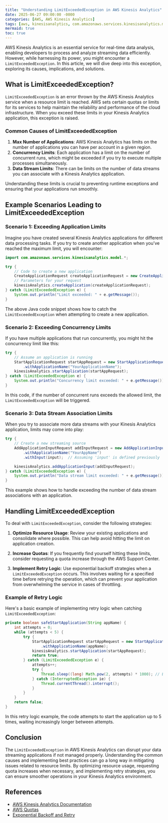 ```yaml
---
title: "Understanding LimitExceededException in AWS Kinesis Analytics"
date: 2025-06-27 09:00:00 -0000
categories: [AWS, AWS Kinesis Analytics]
tags: [aws, kinesisanalytics, com.amazonaws.services.kinesisanalytics.model]
mermaid: true
toc: true
---
```



AWS Kinesis Analytics is an essential service for real-time data analysis, enabling developers to process and analyze streaming data efficiently. However, while harnessing its power, you might encounter a `LimitExceededException`. In this article, we will dive deep into this exception, exploring its causes, implications, and solutions.

## What is LimitExceededException?

`LimitExceededException` is an error thrown by the AWS Kinesis Analytics service when a resource limit is reached. AWS sets certain quotas or limits for its services to help maintain the reliability and performance of the cloud infrastructure. When you exceed these limits in your Kinesis Analytics application, this exception is raised.

### Common Causes of LimitExceededException

1. **Max Number of Applications**: AWS Kinesis Analytics has limits on the number of applications you can have per account in a given region.
2. **Concurrency Limits**: Each application has a limit on the number of concurrent runs, which might be exceeded if you try to execute multiple processes simultaneously.
3. **Data Stream Limits**: There can be limits on the number of data streams you can associate with a Kinesis Analytics application.

Understanding these limits is crucial to preventing runtime exceptions and ensuring that your applications run smoothly.

## Example Scenarios Leading to LimitExceededException

### Scenario 1: Exceeding Application Limits

Imagine you have created several Kinesis Analytics applications for different data processing tasks. If you try to create another application when you’ve reached the maximum limit, you will encounter:

```java
import com.amazonaws.services.kinesisanalytics.model.*;

try {
    // Code to create a new application
    CreateApplicationRequest createApplicationRequest = new CreateApplicationRequest();
    // Parameters for your request
    kinesisAnalytics.createApplication(createApplicationRequest);
} catch (LimitExceededException e) {
    System.out.println("Limit exceeded: " + e.getMessage());
}
```

The above Java code snippet shows how to catch the `LimitExceededException` when attempting to create a new application.

### Scenario 2: Exceeding Concurrency Limits

If you have multiple applications that run concurrently, you might hit the concurrency limit like this:

```java
try {
    // Assume an application is running
    StartApplicationRequest startAppRequest = new StartApplicationRequest()
        .withApplicationName("YourApplicationName");
    kinesisAnalytics.startApplication(startAppRequest);
} catch (LimitExceededException e) {
    System.out.println("Concurrency limit exceeded: " + e.getMessage());
}
```

In this code, if the number of concurrent runs exceeds the allowed limit, the `LimitExceededException` will be triggered.

### Scenario 3: Data Stream Association Limits

When you try to associate more data streams with your Kinesis Analytics application, limits may come into play:

```java
try {
    // Create a new streaming source
    AddApplicationInputRequest addInputRequest = new AddApplicationInputRequest()
        .withApplicationName("YourAppName")
        .withInput(input);  // Assuming 'input' is defined previously

    kinesisAnalytics.addApplicationInput(addInputRequest);
} catch (LimitExceededException e) {
    System.out.println("Data stream limit exceeded: " + e.getMessage());
}
```

This example shows how to handle exceeding the number of data stream associations with an application.

## Handling LimitExceededException

To deal with `LimitExceededException`, consider the following strategies:

1. **Optimize Resource Usage**: Review your existing applications and consolidate where possible. This can help avoid hitting the limit on application creation.
   
2. **Increase Quotas**: If you frequently find yourself hitting these limits, consider requesting a quota increase through the AWS Support Center.
   
3. **Implement Retry Logic**: Use exponential backoff strategies when a `LimitExceededException` occurs. This involves waiting for a specified time before retrying the operation, which can prevent your application from overwhelming the service in cases of throttling.

### Example of Retry Logic

Here's a basic example of implementing retry logic when catching `LimitExceededException`:

```java
private boolean safeStartApplication(String appName) {
    int attempts = 0;
    while (attempts < 5) {
        try {
            StartApplicationRequest startAppRequest = new StartApplicationRequest()
                .withApplicationName(appName);
            kinesisAnalytics.startApplication(startAppRequest);
            return true;
        } catch (LimitExceededException e) {
            attempts++;
            try {
                Thread.sleep((long) Math.pow(2, attempts) * 1000); // Exponential backoff
            } catch (InterruptedException ie) {
                Thread.currentThread().interrupt();
            }
        }
    }
    return false;
}
```

In this retry logic example, the code attempts to start the application up to 5 times, waiting increasingly longer between attempts.

## Conclusion

The `LimitExceededException` in AWS Kinesis Analytics can disrupt your data streaming applications if not managed properly. Understanding the common causes and implementing best practices can go a long way in mitigating issues related to resource limits. By optimizing resource usage, requesting quota increases when necessary, and implementing retry strategies, you can ensure smoother operations in your Kinesis Analytics environment.

## References

- [AWS Kinesis Analytics Documentation](https://docs.aws.amazon.com/kinesisanalytics/latest/dev/what-is-kinesis-analytics.html)
- [AWS Quotas](https://docs.aws.amazon.com/general/latest/gr/aws_service_limits.html)
- [Exponential Backoff and Retry](https://docs.aws.amazon.com/general/latest/gr/api-retries.html)